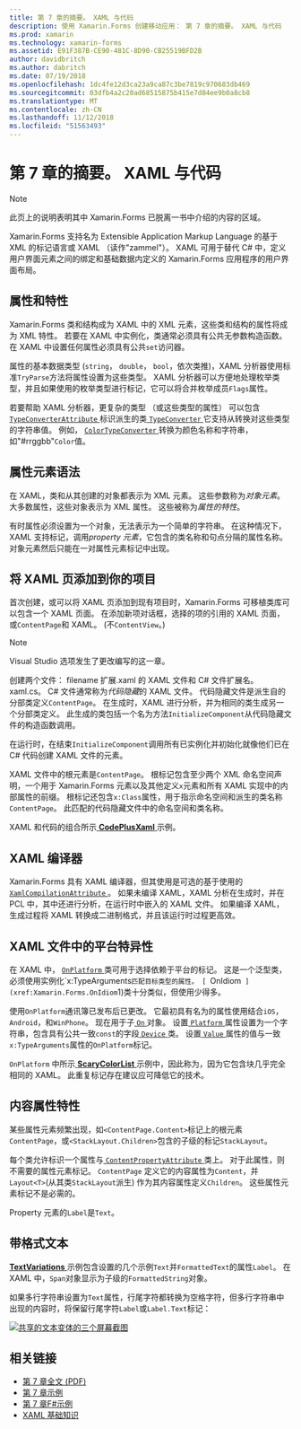 ```yaml
---
title: 第 7 章的摘要。 XAML 与代码
description: 使用 Xamarin.Forms 创建移动应用： 第 7 章的摘要。 XAML 与代码
ms.prod: xamarin
ms.technology: xamarin-forms
ms.assetid: E91F387B-CE90-481C-8D90-CB25519BFD2B
author: davidbritch
ms.author: dabritch
ms.date: 07/19/2018
ms.openlocfilehash: 1dc4fe12d3ca23a9ca87c3be7819c970683db469
ms.sourcegitcommit: 03dfb4a2c20ad68515875b415e7d84ee9b0a8cb8
ms.translationtype: MT
ms.contentlocale: zh-CN
ms.lasthandoff: 11/12/2018
ms.locfileid: "51563493"
---
```

# <a name="summary-of-chapter-7-xaml-vs-code"></a>第 7 章的摘要。 XAML 与代码

> [!NOTE] 
> 此页上的说明表明其中 Xamarin.Forms 已脱离一书中介绍的内容的区域。

Xamarin.Forms 支持名为 Extensible Application Markup Language 的基于 XML 的标记语言或 XAML （读作"zammel"）。 XAML 可用于替代 C# 中，定义用户界面元素之间的绑定和基础数据内定义的 Xamarin.Forms 应用程序的用户界面布局。

## <a name="properties-and-attributes"></a>属性和特性

Xamarin.Forms 类和结构成为 XAML 中的 XML 元素，这些类和结构的属性将成为 XML 特性。 若要在 XAML 中实例化，类通常必须具有公共无参数构造函数。 在 XAML 中设置任何属性必须具有公共`set`访问器。

属性的基本数据类型 (`string`， `double`， `bool`，依次类推)，XAML 分析器使用标准`TryParse`方法将属性设置为这些类型。 XAML 分析器可以方便地处理枚举类型，并且如果使用的枚举类型进行标记，它可以将合并枚举成员`Flags`属性。

若要帮助 XAML 分析器，更复杂的类型 （或这些类型的属性） 可以包含[ `TypeConverterAttribute` ](xref:Xamarin.Forms.TypeConverterAttribute)标识派生的类[ `TypeConverter` ](xref:Xamarin.Forms.TypeConverter)它支持从转换对这些类型的字符串值。 例如， [ `ColorTypeConverter` ](xref:Xamarin.Forms.ColorTypeConverter)转换为颜色名称和字符串，如"#rrggbb"`Color`值。

## <a name="property-element-syntax"></a>属性元素语法

在 XAML，类和从其创建的对象都表示为 XML 元素。 这些参数称为*对象元素*。 大多数属性，这些对象表示为 XML 属性。 这些被称为*属性的特性*。

有时属性必须设置为一个对象，无法表示为一个简单的字符串。 在这种情况下，XAML 支持标记，调用*property 元素*，它包含的类名称和句点分隔的属性名称。 对象元素然后只能在一对属性元素标记中出现。

## <a name="adding-a-xaml-page-to-your-project"></a>将 XAML 页添加到你的项目

首次创建，或可以将 XAML 页添加到现有项目时，Xamarin.Forms 可移植类库可以包含一个 XAML 页面。 在添加新项对话框，选择的项的引用的 XAML 页面，或`ContentPage`和 XAML。 (不`ContentView`。)

> [!NOTE] 
> Visual Studio 选项发生了更改编写的这一章。

创建两个文件： filename 扩展.xaml 的 XAML 文件和 C# 文件扩展名。 xaml.cs。 C# 文件通常称为*代码隐藏*的 XAML 文件。 代码隐藏文件是派生自的分部类定义`ContentPage`。 在生成时，XAML 进行分析，并为相同的类生成另一个分部类定义。 此生成的类包括一个名为方法`InitializeComponent`从代码隐藏文件的构造函数调用。

在运行时，在结束`InitializeComponent`调用所有已实例化并初始化就像他们已在 C# 代码创建 XAML 文件的元素。

XAML 文件中的根元素是`ContentPage`。 根标记包含至少两个 XML 命名空间声明，一个用于 Xamarin.Forms 元素以及其他定义`x`元素和所有 XAML 实现中的内部属性的前缀。 根标记还包含`x:Class`属性，用于指示命名空间和派生的类名称`ContentPage`。 此匹配的代码隐藏文件中的命名空间和类名称。

XAML 和代码的组合所示[ **CodePlusXaml** ](https://github.com/xamarin/xamarin-forms-book-samples/tree/master/Chapter07)示例。

## <a name="the-xaml-compiler"></a>XAML 编译器

Xamarin.Forms 具有 XAML 编译器，但其使用是可选的基于使用的[ `XamlCompilationAttribute` ](xref:Xamarin.Forms.Xaml.XamlCompilationAttribute)。 如果未编译 XAML，XAML 分析在生成时，并在 PCL 中，其中还进行分析，在运行时中嵌入的 XAML 文件。 如果编译 XAML，生成过程将 XAML 转换成二进制格式，并且该运行时过程更高效。

## <a name="platform-specificity-in-the-xaml-file"></a>XAML 文件中的平台特异性

在 XAML 中， [ `OnPlatform` ](xref:Xamarin.Forms.OnPlatform`1)类可用于选择依赖于平台的标记。 这是一个泛型类，必须使用实例化`x:TypeArguments`匹配目标类型的属性。 [ `OnIdiom` ](xref:Xamarin.Forms.OnIdiom`1)类十分类似，但使用少得多。

使用`OnPlatform`通讯簿已发布后已更改。 它最初具有名为的属性使用结合`iOS`， `Android`，和`WinPhone`。 现在用于子[ `On` ](xref:Xamarin.Forms.On)对象。 设置[ `Platform` ](xref:Xamarin.Forms.On.Platform)属性设置为一个字符串，包含具有公共一致`const`的字段[ `Device` ](xref:Xamarin.Forms.Device)类。 设置[ `Value` ](xref:Xamarin.Forms.On.Value)属性的值与一致`x:TypeArguments`属性的`OnPlatform`标记。

`OnPlatform` 中所示[ **ScaryColorList** ](https://github.com/xamarin/xamarin-forms-book-samples/tree/master/Chapter07/ScaryColorList)示例中，因此称为，因为它包含块几乎完全相同的 XAML。 此重复标记存在建议应可降低它的技术。

## <a name="the-content-property-attributes"></a>内容属性特性

某些属性元素频繁出现，如`<ContentPage.Content>`标记上的根元素`ContentPage`，或`<StackLayout.Children>`包含的子级的标记`StackLayout`。

每个类允许标识一个属性与[ `ContentPropertyAttribute` ](xref:Xamarin.Forms.ContentPropertyAttribute)类上。 对于此属性，则不需要的属性元素标记。 `ContentPage` 定义它的内容属性为`Content`，并`Layout<T>`(从其类`StackLayout`派生) 作为其内容属性定义`Children`。 这些属性元素标记不是必需的。

Property 元素的`Label`是`Text`。

## <a name="formatted-text"></a>带格式文本

[ **TextVariations** ](https://github.com/xamarin/xamarin-forms-book-samples/tree/master/Chapter07/TextVariations)示例包含设置的几个示例`Text`并`FormattedText`的属性`Label`。 在 XAML 中，`Span`对象显示为子级的`FormattedString`对象。

 如果多行字符串设置为`Text`属性，行尾字符都转换为空格字符，但多行字符串中出现的内容时，将保留行尾字符`Label`或`Label.Text`标记：

 [![共享的文本变体的三个屏幕截图](images/ch07fg03-small.png "格式的文本变体")](images/ch07fg03-large.png#lightbox "格式化文本变体")

## <a name="related-links"></a>相关链接

- [第 7 章全文 (PDF)](https://download.xamarin.com/developer/xamarin-forms-book/XamarinFormsBook-Ch07-Apr2016.pdf)
- [第 7 章示例](https://github.com/xamarin/xamarin-forms-book-samples/tree/master/Chapter07)
- [第 7 章F#示例](https://github.com/xamarin/xamarin-forms-book-samples/tree/master/Chapter07/FS/CodePlusXaml)
- [XAML 基础知识](~/xamarin-forms/xaml/xaml-basics/index.md)
